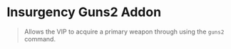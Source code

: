 # Insurgency Guns2 Addon

> Allows the VIP to acquire a primary weapon through using the `guns2` command.
